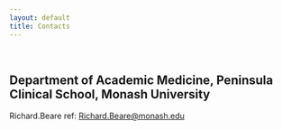 ```yaml
---
layout: default
title: Contacts
---
```


<br>

## Department of Academic Medicine, Peninsula Clinical School, Monash University

<section class="content">

Richard.Beare ref: Richard.Beare@monash.edu

